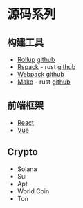 # 源码系列

## 构建工具
* [Rollup](https://cn.rollupjs.org)  [github](https://github.com/rollup/rollup)
* [Rspack](https://rspack.dev/zh/) - rust  [github](https://github.com/web-infra-dev/rspack)
* [Webpack](https://www.webpackjs.com)  [github](https://github.com/webpack/webpack)
* [Mako](https://makojs.dev/zh-CN/) - rust  [github](https://github.com/umijs/mako)


## 前端框架
* [React]()
* [Vue]()


## Crypto
* Solana
* Sui
* Apt
* World Coin
* Ton


## 
